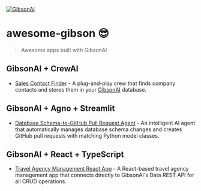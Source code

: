 [![GibsonAI](https://github.com/user-attachments/assets/318ac82d-08ca-42fa-86af-127c9a3d3247)](https://gibsonai.com/)

# awesome-gibson 😎

> Awesome apps built with GibsonAI

## GibsonAI + CrewAI

- [Sales Contact Finder](./sales_contact_finder/) - A plug-and-play crew that finds company contacts and stores them in your [GibsonAI](https://app.gibsonai.com) database.

## GibsonAI + Agno + Streamlit

- [Database Schema-to-GitHub Pull Request Agent](./database-schema-to-pr-agent/) - An intelligent AI agent that automatically manages database schema changes and creates GitHub pull requests with matching Python model classes.

## GibsonAI + React + TypeScript

- [Travel Agency Management React App](./sample-travel-agency-react-app/) - A React-based travel agency management app that connects directly to GibsonAI's Data REST API for all CRUD operations.
